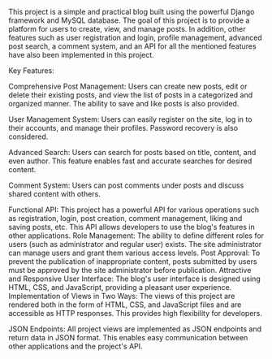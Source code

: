 This project is a simple and practical blog built using the powerful Django framework and MySQL database. The goal of this project is to provide a platform for users to create, view, and manage posts. In addition, other features such as user registration and login, profile management, advanced post search, a comment system, and an API for all the mentioned features have also been implemented in this project.

Key Features:

Comprehensive Post Management: Users can create new posts, edit or delete their existing posts, and view the list of posts in a categorized and organized manner. The ability to save and like posts is also provided.

User Management System: Users can easily register on the site, log in to their accounts, and manage their profiles. Password recovery is also considered.

Advanced Search: Users can search for posts based on title, content, and even author. This feature enables fast and accurate searches for desired content.

Comment System: Users can post comments under posts and discuss shared content with others.

Functional API: This project has a powerful API for various operations such as registration, login, post creation, comment management, liking and saving posts, 
etc.
This API allows developers to use the blog's features in other applications.
Role Management: The ability to define different roles for users (such as administrator and regular user) exists. The site administrator can manage users and grant them various access levels.
Post Approval: To prevent the publication of inappropriate content, posts submitted by users must be approved by the site administrator before publication.
Attractive and Responsive User Interface: The blog's user interface is designed using HTML, CSS, and JavaScript, providing a pleasant user experience.
Implementation of Views in Two Ways: The views of this project are rendered both in the form of HTML, CSS, and JavaScript files and are accessible as HTTP responses. This provides high flexibility for developers.

JSON Endpoints: All project views are implemented as JSON endpoints and return data in JSON format. This enables easy communication between other applications and the project's API.
